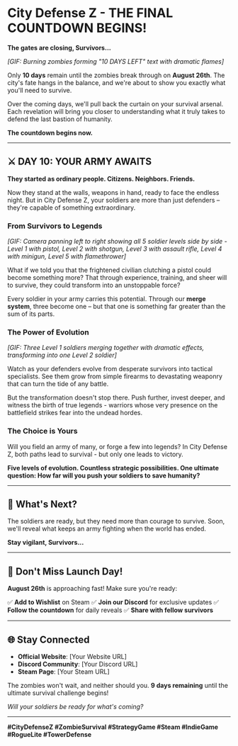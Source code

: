 # City Defense Z - THE FINAL COUNTDOWN BEGINS!

**The gates are closing, Survivors...**

*[GIF: Burning zombies forming "10 DAYS LEFT" text with dramatic flames]*

Only **10 days** remain until the zombies break through on **August 26th**. The city's fate hangs in the balance, and we're about to show you exactly what you'll need to survive.

Over the coming days, we'll pull back the curtain on your survival arsenal. Each revelation will bring you closer to understanding what it truly takes to defend the last bastion of humanity.

**The countdown begins now.**

---

## ⚔️ DAY 10: YOUR ARMY AWAITS

**They started as ordinary people. Citizens. Neighbors. Friends.**

Now they stand at the walls, weapons in hand, ready to face the endless night. But in City Defense Z, your soldiers are more than just defenders – they're capable of something extraordinary.

### From Survivors to Legends

*[GIF: Camera panning left to right showing all 5 soldier levels side by side - Level 1 with pistol, Level 2 with shotgun, Level 3 with assault rifle, Level 4 with minigun, Level 5 with flamethrower]*

What if we told you that the frightened civilian clutching a pistol could become something more? That through experience, training, and sheer will to survive, they could transform into an unstoppable force?

Every soldier in your army carries this potential. Through our **merge system**, three become one – but that one is something far greater than the sum of its parts.

### The Power of Evolution

*[GIF: Three Level 1 soldiers merging together with dramatic effects, transforming into one Level 2 soldier]*

Watch as your defenders evolve from desperate survivors into tactical specialists. See them grow from simple firearms to devastating weaponry that can turn the tide of any battle.

But the transformation doesn't stop there. Push further, invest deeper, and witness the birth of true legends - warriors whose very presence on the battlefield strikes fear into the undead hordes.

### The Choice is Yours

Will you field an army of many, or forge a few into legends? In City Defense Z, both paths lead to survival - but only one leads to victory.

**Five levels of evolution. Countless strategic possibilities. One ultimate question: How far will you push your soldiers to save humanity?**

---

## 🌅 What's Next?

The soldiers are ready, but they need more than courage to survive. Soon, we'll reveal what keeps an army fighting when the world has ended.

**Stay vigilant, Survivors...**

---

## 🚨 Don't Miss Launch Day!

**August 26th** is approaching fast! Make sure you're ready:

✅ **Add to Wishlist** on Steam
✅ **Join our Discord** for exclusive updates
✅ **Follow the countdown** for daily reveals
✅ **Share with fellow survivors**

---

## 🌐 Stay Connected

- **Official Website**: [Your Website URL]
- **Discord Community**: [Your Discord URL]  
- **Steam Page**: [Your Steam URL]

The zombies won't wait, and neither should you. **9 days remaining** until the ultimate survival challenge begins!

*Will your soldiers be ready for what's coming?*

---

**#CityDefenseZ #ZombieSurvival #StrategyGame #Steam #IndieGame #RogueLite #TowerDefense**
